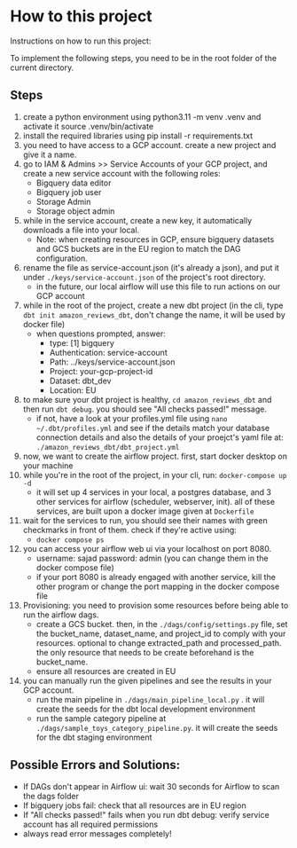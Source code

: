 # How to this project
Instructions on how to run this project: 

To implement the following steps, you need to be in the root folder of the current directory.
## Steps
1. create a python environment using python3.11 -m venv .venv and activate it source .venv/bin/activate
2. install the required libraries using pip install -r requirements.txt
3. you need to have access to a GCP account. create a new project and give it a name.
4. go to IAM & Admins >> Service Accounts of your GCP project, and create a new service account with the following roles:
    - Bigquery data editor
    - Bigquery job user
    - Storage Admin
    - Storage object admin
5. while in the service account, create a new key, it automatically downloads a file into your local.
    - Note: when creating resources in GCP, ensure bigquery datasets and GCS buckets are in the EU region to match the DAG configuration.
6. rename the file as service-account.json (it's already a json), and put it under `./keys/service-account.json` of the project's root directory.
    - in the future, our local airflow will use this file to run actions on our GCP account
7. while in the root of the project, create a new dbt project (in the cli, type `dbt init amazon_reviews_dbt`, don't change the name, it will be used by docker file)
    - when questions prompted, answer:
        * type: [1] bigquery
        * Authentication: service-account
        * Path: ../keys/service-account.json
        * Project: your-gcp-project-id
        * Dataset: dbt_dev
        * Location: EU
8. to make sure your dbt project is healthy, `cd amazon_reviews_dbt` and then run `dbt debug`. you should see "All checks passed!" message. 
    - if not, have a look at your profiles.yml file using `nano ~/.dbt/profiles.yml` and see if the details match your database connection details and also the details of your proejct's yaml file at: `./amazon_reviews_dbt/dbt_project.yml`
8. now, we want to create the airflow project. first, start docker desktop on your machine
9. while you're in the root of the project, in your cli, run: `docker-compose up -d` 
    - it will set up 4 services in your local, a postgres database, and 3 other services for airflow (scheduler, webserver, init). all of these services, are built upon a docker image given at `Dockerfile` 
10. wait for the services to run, you should see their names with green checkmarks in front of them. check if they're active using:
    - `docker compose ps`
11. you can access your airflow web ui via your localhost on port 8080.
    - username: sajad password: admin (you can change them in the docker compose file)
    - if your port 8080 is already engaged with another service, kill the other program or change the port mapping in the docker compose file
12. Provisioning: you need to provision some resources before being able to run the airflow dags. 
    - create a GCS bucket. then, in the `./dags/config/settings.py` file, set the bucket_name, dataset_name, and project_id to comply with your resources. optional to change extracted_path and processed_path. the only resource that needs to be create beforehand is the bucket_name.
    - ensure all resources are created in EU
13. you can manually run the given pipelines and see the results in your GCP account. 
    - run the main pipeline in `./dags/main_pipeline_local.py` . it will create the seeds for the dbt local development environment
    - run the sample category pipeline at `./dags/sample_toys_category_pipeline.py`. it will create the seeds for the dbt staging environment

## Possible Errors and Solutions:
- If DAGs don't appear in Airflow ui: wait 30 seconds for Airflow to scan the dags folder
- If bigquery jobs fail: check that all resources are in EU region
- If "All checks passed!" fails when you run dbt debug: verify service account has all required permissions
- always read error messages completely!